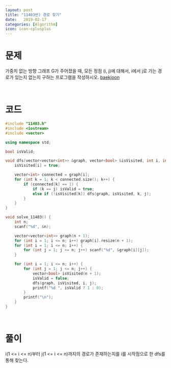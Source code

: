 ```yaml
---
layout: post
title: "11403번) 경로 찾기"
date:   2019-02-17
categories: [Algorithm]
icon: icon-cplusplus
---
```


# 문제
가중치 없는 방향 그래프 G가 주어졌을 때, 모든 정점 (i, j)에 대해서, i에서 j로 가는 경로가 있는지 없는지 구하는 프로그램을 작성하시오. [baekjoon](https://www.acmicpc.net/problem/11403)

<br>

# 코드
```c++
#include "11403.h"
#include <iostream>
#include <vector>

using namespace std;

bool isValid;

void dfs(vector<vector<int>> &graph, vector<bool> &isVisited, int i, int j) {
    isVisited[i] = true;

    vector<int> connected = graph[i];
    for (int k = 1; k < connected.size(); k++) {
        if (connected[k] == 1) {
            if (k == j) isValid = true;
            else if (!isVisited[k]) dfs(graph, isVisited, k, j);
        }
    }
}

void solve_11403() {
    int n;
    scanf("%d", &n);

    vector<vector<int>> graph(n + 1);
    for (int i = 1; i <= n; i++) graph[i].resize(n + 1);
    for (int i = 1; i <= n; i++) {
        for (int j = 1; j <= n; j++) scanf("%d", &graph[i][j]);
    }

    for (int i = 1; i <= n; i++) {
        for (int j = 1; j <= n; j++) {
            vector<bool> isVisited(n + 1);
            isValid = false;
            dfs(graph, isVisited, i, j);
            printf("%d ", isValid ? 1 : 0);
        }
        printf("\n");
    }
}
```

<br>

# 풀이
i(1 <= i <= n)부터 j(1 <= i <= n)까지의 경로가 존재하는지를 i를 시작점으로 한 dfs를 통해 찾는다. 
